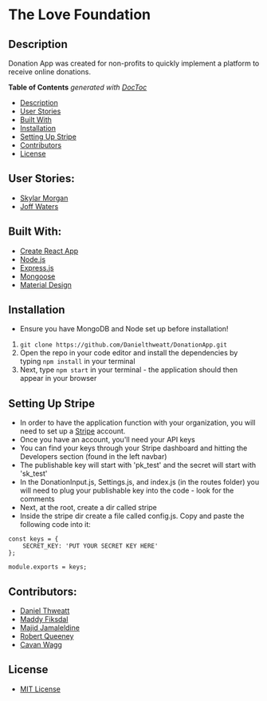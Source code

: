 # The Love Foundation

## Description
Donation App was created for non-profits to quickly implement a platform to receive online donations. 

<!-- START doctoc generated TOC please keep comment here to allow auto update -->
<!-- DON'T EDIT THIS SECTION, INSTEAD RE-RUN doctoc TO UPDATE -->
**Table of Contents**  *generated with [DocToc](https://github.com/thlorenz/doctoc)*

- [Description](#description)
- [User Stories](#user-stories)
- [Built With](#built-with)
- [Installation](#installation)
- [Setting Up Stripe](#setting-up-stripe)
- [Contributors](#contributors)
- [License](#license)

<!-- END doctoc generated TOC please keep comment here to allow auto update -->

## User Stories:
- [Skylar Morgan](https://app.xtensio.com/9ium2q4l)
- [Joff Waters](https://app.xtensio.com/9ium2q4l)

## Built With:
- [Create React App](https://github.com/facebook/create-react-app)
- [Node.js](https://nodejs.org/en/)
- [Express.js](https://expressjs.com/)
- [Mongoose](http://mongoosejs.com/)
- [Material Design](https://material.io/design/)

## Installation
- Ensure you have MongoDB and Node set up before installation!
1. `git clone https://github.com/Danielthweatt/DonationApp.git` 
2. Open the repo in your code editor and install the dependencies by typing `npm install` in your terminal
3. Next, type `npm start` in your terminal - the application should then appear in your browser

## Setting Up Stripe
- In order to have the application function with your organization, you will need to set up a [Stripe](https://dashboard.stripe.com/register) account.
- Once you have an account, you'll need your API keys
- You can find your keys through your Stripe dashboard and hitting the Developers section (found in the left navbar)
- The publishable key will start with 'pk_test' and the secret will start with 'sk_test'
- In the DonationInput.js, Settings.js, and index.js (in the routes folder) you will need to plug your publishable key into the code - look for the comments
- Next, at the root, create a dir called stripe
- Inside the stripe dir create a file called config.js. Copy and paste the following code into it:
```
const keys = {
	SECRET_KEY: 'PUT YOUR SECRET KEY HERE'
};

module.exports = keys;
```

## Contributors:
- [Daniel Thweatt](https://github.com/Danielthweatt)
- [Maddy Fiksdal](https://github.com/m-fiks)
- [Majid Jamaleldine](https://github.com/Taxlife)
- [Robert Queeney](https://github.com/scoslo5512)
- [Cavan Wagg](https://github.com/CavanWagg)

## License

- [MIT License](https://github.com/Danielthweatt/DonationApp/blob/master/LICENSE)
